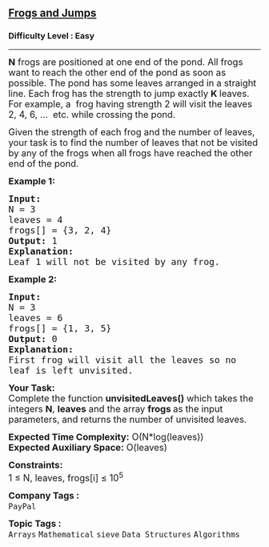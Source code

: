 <h2><a href="https://practice.geeksforgeeks.org/problems/5551749efa02ae36b6fdb3034a7810e84bd4c1a4/1">Frogs and Jumps</a></h2><h3>Difficulty Level : Easy</h3><hr><div class="problems_problem_content__Xm_eO" style="user-select: auto;"><p style="user-select: auto;"><span style="font-size: 18px; user-select: auto;"><strong style="user-select: auto;">N</strong>&nbsp;frogs are positioned at one end of the pond. All frogs want to reach the other end of the pond as soon as possible. The pond has some<strong style="user-select: auto;">&nbsp;</strong>leaves arranged in a straight line. Each frog has the strength to jump exactly&nbsp;<strong style="user-select: auto;">K&nbsp;</strong>leaves. For example, a&nbsp; frog having strength 2 will visit the leaves 2, 4, 6, ...&nbsp; etc. while crossing the pond. </span></p>

<p style="user-select: auto;"><span style="font-size: 18px; user-select: auto;">Given the strength of each frog and the number of leaves, your task is to find the number of leaves that not be visited by any of the frogs when all frogs have reached the other end of the pond.&nbsp;</span></p>

<p style="user-select: auto;"><span style="font-size: 18px; user-select: auto;"><strong style="user-select: auto;">Example 1:</strong></span></p>

<pre style="user-select: auto;"><span style="font-size: 18px; user-select: auto;"><strong style="user-select: auto;">Input:</strong>
N = 3
leaves = 4
frogs[] = {3, 2, 4}&nbsp;
<strong style="user-select: auto;">Output: </strong>1
<strong style="user-select: auto;">Explanation:</strong>
Leaf 1 will not be visited by any frog.</span></pre>

<p style="user-select: auto;"><span style="font-size: 18px; user-select: auto;"><strong style="user-select: auto;">Example 2:</strong></span></p>

<pre style="user-select: auto;"><span style="font-size: 18px; user-select: auto;"><strong style="user-select: auto;">Input: </strong>
N = 3
leaves = 6
frogs[] = {1, 3, 5}&nbsp;
<strong style="user-select: auto;">Output: </strong>0
<strong style="user-select: auto;">Explanation: </strong>
First frog will visit all the leaves so no 
leaf is left unvisited.</span></pre>

<p style="user-select: auto;"><span style="font-size: 18px; user-select: auto;"><strong style="user-select: auto;">Your Task:</strong><br style="user-select: auto;">
Complete the function <strong style="user-select: auto;">unvisitedLeaves</strong><strong style="user-select: auto;">()</strong> which takes the integers <strong style="user-select: auto;">N</strong>, <strong style="user-select: auto;">leaves</strong>&nbsp;and the array <strong style="user-select: auto;">frogs</strong><strong style="user-select: auto;">&nbsp;</strong>as the input parameters, and returns the number of unvisited leaves.</span></p>

<p style="user-select: auto;"><span style="font-size: 18px; user-select: auto;"><strong style="user-select: auto;">Expected Time Complexity:</strong>&nbsp;O(N*log(leaves))<br style="user-select: auto;">
<strong style="user-select: auto;">Expected Auxiliary Space:</strong>&nbsp;O(leaves)</span></p>

<p style="user-select: auto;"><span style="font-size: 18px; user-select: auto;"><strong style="user-select: auto;">Constraints:</strong><br style="user-select: auto;">
1 ≤ N, leaves, frogs[i] ≤ 10<sup style="user-select: auto;">5</sup></span></p>
</div><p><span style=font-size:18px><strong>Company Tags : </strong><br><code>PayPal</code>&nbsp;<br><p><span style=font-size:18px><strong>Topic Tags : </strong><br><code>Arrays</code>&nbsp;<code>Mathematical</code>&nbsp;<code>sieve</code>&nbsp;<code>Data Structures</code>&nbsp;<code>Algorithms</code>&nbsp;
